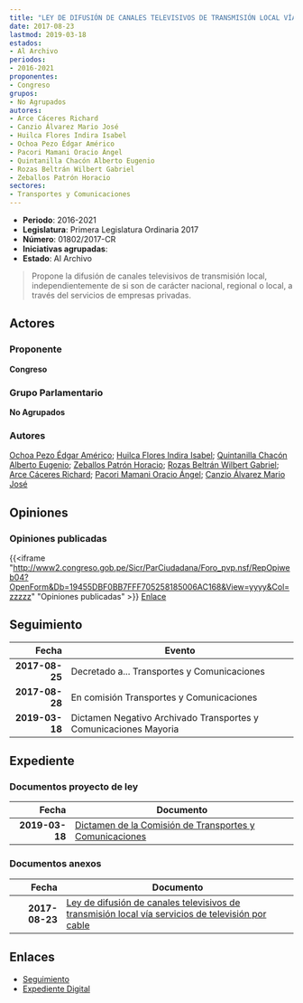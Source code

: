 ```yaml
---
title: "LEY DE DIFUSIÓN DE CANALES TELEVISIVOS DE TRANSMISIÓN LOCAL VÍA SERVICIOS DE TELEVISIÓN POR CABLE"
date: 2017-08-23
lastmod: 2019-03-18
estados:
- Al Archivo
periodos:
- 2016-2021
proponentes:
- Congreso
grupos:
- No Agrupados
autores:
- Arce Cáceres Richard
- Canzio Álvarez Mario José
- Huilca Flores Indira Isabel
- Ochoa Pezo Édgar Américo
- Pacori Mamani Oracio Ángel
- Quintanilla Chacón Alberto Eugenio
- Rozas Beltrán Wilbert Gabriel
- Zeballos Patrón Horacio
sectores:
- Transportes y Comunicaciones
---
```

- **Periodo**: 2016-2021
- **Legislatura**: Primera Legislatura Ordinaria 2017
- **Número**: 01802/2017-CR
- **Iniciativas agrupadas**: 
- **Estado**: Al Archivo

> Propone la difusión de canales televisivos de transmisión local, independientemente de si son de carácter nacional, regional o local, a través del servicios de empresas privadas.


## Actores

### Proponente

**Congreso**

### Grupo Parlamentario

**No Agrupados**

### Autores

[Ochoa Pezo Édgar Américo](mailto:mailto:eochoa@congreso.gob.pe); [Huilca Flores Indira Isabel](mailto:mailto:ihuilca@congreso.gob.pe); [Quintanilla Chacón Alberto Eugenio](mailto:mailto:aquintanilla@congreso.gob.pe); [Zeballos Patrón Horacio](mailto:mailto:hzeballos@congreso.gob.pe); [Rozas Beltrán Wilbert Gabriel](mailto:mailto:wrozas@congreso.gob.pe); [Arce Cáceres Richard](mailto:mailto:rarce@congreso.gob.pe); [Pacori Mamani Oracio Ángel](mailto:mailto:opacori@congreso.gob.pe); [Canzio Álvarez Mario José](mailto:mailto:mcanzio@congreso.gob.pe)

## Opiniones

### Opiniones publicadas

{{<iframe "http://www2.congreso.gob.pe/Sicr/ParCiudadana/Foro_pvp.nsf/RepOpiweb04?OpenForm&Db=19455DBF0BB7FFF705258185006AC168&View=yyyy&Col=zzzzz" "Opiniones publicadas" >}}
[Enlace](http://www2.congreso.gob.pe/Sicr/ParCiudadana/Foro_pvp.nsf/RepOpiweb04?OpenForm&Db=19455DBF0BB7FFF705258185006AC168&View=yyyy&Col=zzzzz)


## Seguimiento

| Fecha | Evento |
|------:|--------|
| **2017-08-25** | Decretado a... Transportes y Comunicaciones |
| **2017-08-28** | En comisión Transportes y Comunicaciones |
| **2019-03-18** | Dictamen Negativo Archivado Transportes y Comunicaciones Mayoria |

## Expediente

### Documentos proyecto de ley

| Fecha | Documento |
|------:|-----------|
| **2019-03-18** | [Dictamen de la Comisión de Transportes y Comunicaciones](http://www.leyes.congreso.gob.pe/Documentos/2016_2021/Dictamenes/Proyectos_de_Ley/01802DC23MAY20190318.pdf) |

### Documentos anexos

| Fecha | Documento |
|------:|-----------|
| **2017-08-23** | [Ley de difusión de canales televisivos de transmisión local vía servicios de televisión por cable](http://www.leyes.congreso.gob.pe/Documentos/2016_2021/Proyectos_de_Ley_y_de_Resoluciones_Legislativas/PL0180220170823..pdf) |

## Enlaces

- [Seguimiento](http://www2.congreso.gob.pe/Sicr/TraDocEstProc/CLProLey2016.nsf/f7fff46988ca05b1052578e100829cc7/06367a38603af7f805258185005b27ca?OpenDocument)
- [Expediente Digital](http://www2.congreso.gob.pe/Sicr/TraDocEstProc/Expvirt_2011.nsf/visbusqptramdoc1621/01802?opendocument)

